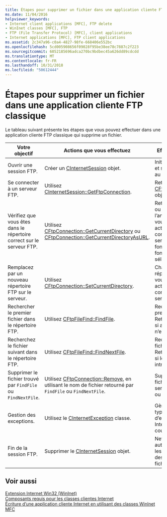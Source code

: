 ```yaml
---
title: Étapes pour supprimer un fichier dans une application cliente FTP classique
ms.date: 11/04/2016
helpviewer_keywords:
- Internet client applications [MFC], FTP delete
- WinInet classes [MFC], FTP
- FTP (File Transfer Protocol) [MFC], client applications
- Internet applications [MFC], FTP client applications
ms.assetid: 2c347a96-c0a4-4827-98fe-668406e552bc
ms.openlocfilehash: 5cd005908656f09028f95be38ee78c7887c2f223
ms.sourcegitcommit: 6052185696adca270bc9bdbec45a626dd89cdcdd
ms.translationtype: MT
ms.contentlocale: fr-FR
ms.lasthandoff: 10/31/2018
ms.locfileid: "50612444"
---
```

# <a name="steps-in-a-typical-ftp-client-application-to-delete-a-file"></a>Étapes pour supprimer un fichier dans une application cliente FTP classique

Le tableau suivant présente les étapes que vous pouvez effectuer dans une application cliente FTP classique qui supprime un fichier.

|Votre objectif|Actions que vous effectuez|Effects (Effets)|
|---------------|----------------------|-------------|
|Ouvrir une session FTP.|Créer un [CInternetSession](../mfc/reference/cinternetsession-class.md) objet.|Initialise WinInet et se connecte au serveur.|
|Se connecter à un serveur FTP.|Utilisez [CInternetSession::GetFtpConnection](../mfc/reference/cinternetsession-class.md#getftpconnection).|Retourne un [CFtpConnection](../mfc/reference/cftpconnection-class.md) objet.|
|Vérifiez que vous êtes dans le répertoire correct sur le serveur FTP.|Utilisez [CFtpConnection::GetCurrentDirectory](../mfc/reference/cftpconnection-class.md#getcurrentdirectory) ou [CFtpConnection::GetCurrentDirectoryAsURL](../mfc/reference/cftpconnection-class.md#getcurrentdirectoryasurl).|Retourne le nom ou l’URL de l’annuaire que vous êtes actuellement connecté à sur le serveur, en fonction de la fonction membre sélectionné.|
|Remplacez par un nouveau répertoire FTP sur le serveur.|Utilisez [CFtpConnection::SetCurrentDirectory](../mfc/reference/cftpconnection-class.md#setcurrentdirectory).|Change le répertoire que vous êtes actuellement connecté à sur le serveur.|
|Rechercher le premier fichier dans le répertoire FTP.|Utilisez [CFtpFileFind::FindFile](../mfc/reference/cftpfilefind-class.md#findfile).|Recherche le premier fichier. Retourne FALSE si aucun fichier n’est trouvé.|
|Recherchez le fichier suivant dans le répertoire FTP.|Utilisez [CFtpFileFind::FindNextFile](../mfc/reference/cftpfilefind-class.md#findnextfile).|Recherche le fichier suivant. Retourne FALSE si le fichier est introuvable.|
|Supprimer le fichier trouvé par `FindFile` ou `FindNextFile`.|Utilisez [CFtpConnection::Remove](../mfc/reference/cftpconnection-class.md#remove), en utilisant le nom de fichier retourné par `FindFile` ou `FindNextFile`.|Supprime le fichier sur le serveur pour lire ou écrire.|
|Gestion des exceptions.|Utilisez le [CInternetException](../mfc/reference/cinternetexception-class.md) classe.|Gère tous les types d’exception Internet courants.|
|Fin de la session FTP.|Supprimer le [CInternetSession](../mfc/reference/cinternetsession-class.md) objet.|Nettoie automatiquement les connexions et descripteurs de fichiers ouverts.|

## <a name="see-also"></a>Voir aussi

[Extension Internet Win32 (WinInet)](../mfc/win32-internet-extensions-wininet.md)<br/>
[Composants requis pour les classes clientes Internet](../mfc/prerequisites-for-internet-client-classes.md)<br/>
[Écriture d’une application cliente Internet en utilisant des classes WinInet MFC](../mfc/writing-an-internet-client-application-using-mfc-wininet-classes.md)
